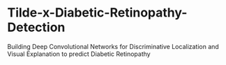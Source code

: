 # Tilde-x-Diabetic-Retinopathy-Detection
Building Deep Convolutional Networks for Discriminative Localization and Visual Explanation to predict Diabetic Retinopathy
